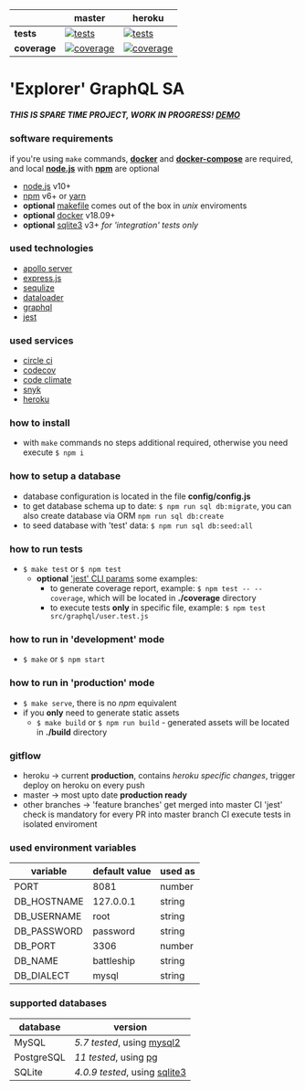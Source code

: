 [ci.tests-master-badge]: https://circleci.com/gh/eugene-matvejev/node-explorer/tree/master.svg?style=svg
[ci.tests-master]: https://circleci.com/gh/eugene-matvejev/node-explorer/tree/master
[ci.coverage-master-badge]: https://codecov.io/gh/eugene-matvejev/node-explorer/branch/master/graph/badge.svg
[ci.coverage-master]: https://codecov.io/gh/eugene-matvejev/node-explorer/branch/master

[ci.tests-heroku-badge]: https://circleci.com/gh/eugene-matvejev/node-explorer/tree/heroku.svg?style=svg
[ci.tests-heroku]: https://circleci.com/gh/eugene-matvejev/node-explorer/tree/heroku
[ci.coverage-heroku-badge]: https://codecov.io/gh/eugene-matvejev/node-explorer/branch/heroku/graph/badge.svg
[ci.coverage-heroku]: https://codecov.io/gh/eugene-matvejev/node-explorer/branch/heroku

|               | master                                                        | heroku
|---            |---                                                            | ---
| __tests__     | [![tests][ci.tests-master-badge]][ci.tests-master]            | [![tests][ci.tests-heroku-badge]][ci.tests-heroku]
| __coverage__  | [![coverage][ci.coverage-master-badge]][ci.coverage-master]   | [![coverage][ci.coverage-heroku-badge]][ci.coverage-heroku]

# 'Explorer' GraphQL SA

##### THIS IS SPARE TIME PROJECT, WORK IN PROGRESS! [DEMO](https://sa-explorer.herokuapp.com/)

### software requirements

if you're using `make` commands, __[docker](https://docs.docker.com/install/)__ and __[docker-compose](https://docs.docker.com/compose/install/)__ are required, and local __[node.js](https://nodejs.org/)__ with __[npm](https://www.npmjs.com/)__ are optional
* [node.js](https://nodejs.org/) v10+
* [npm](https://www.npmjs.com/) v6+ or [yarn](https://yarnpkg.com/)
* __optional__ [makefile](https://en.wikipedia.org/wiki/Makefile) comes out of the box in *unix* enviroments
* __optional__ [docker](https://www.docker.com/) v18.09+
* __optional__ [sqlite3](https://www.sqlite.org/index.html) v3+ *for 'integration' tests only*

### used technologies

* [apollo server](https://www.apollographql.com/docs/apollo-server/)
* [express.js](https://expressjs.com/)
* [sequlize](http://docs.sequelizejs.com/)
* [dataloader](https://github.com/graphql/dataloader)
* [graphql](https://graphql.org/)
* [jest](https://facebook.github.io/jest/)

### used services

* [circle ci](https://circleci.com/dashboard)
* [codecov](https://codecov.io/)
* [code climate](https://codeclimate.com/)
* [snyk](https://snyk.io/)
* [heroku](https://www.heroku.com/)

### how to install

* with `make` commands no steps additional required, otherwise you need execute `$ npm i`

### how to setup a database

* database configuration is located in the file __config/config.js__
* to get database schema up to date: `$ npm run sql db:migrate`, you can also create database via ORM `npm run sql db:create`
* to seed database with 'test' data: `$ npm run sql db:seed:all`

### how to run tests

* `$ make test` or `$ npm test`
  * __optional__ [ 'jest' CLI params](https://facebook.github.io/jest/docs/en/cli.html) some examples:
    * to generate coverage report, example: `$ npm test -- --coverage`, which will be located in __./coverage__ directory
    * to execute tests __only__ in specific file, example: `$ npm test src/graphql/user.test.js`

### how to run in 'development' mode

* `$ make` or `$ npm start`

### how to run in 'production' mode

* `$ make serve`, there is no *npm* equivalent
* if you __only__ need to generate static assets
  * `$ make build` or `$ npm run build` - generated assets will be located in __./build__ directory

### gitflow

* heroku -> current __production__, contains _heroku specific changes_, trigger deploy on heroku on every push
* master -> most upto date __production ready__
* other branches -> 'feature branches' get merged into master
CI 'jest' check is mandatory for every PR into master branch
CI execute tests in isolated enviroment

### used environment variables

| variable      | default value | used as
|---            |---            |---
| PORT          | 8081          | number
| DB_HOSTNAME   | 127.0.0.1     | string
| DB_USERNAME   | root          | string
| DB_PASSWORD   | password      | string
| DB_PORT       | 3306          | number
| DB_NAME       | battleship    | string
| DB_DIALECT    | mysql         | string

### supported databases
| database      | version
|---            |---
| MySQL         | *5.7 tested*, using [mysql2](https://www.npmjs.com/package/mysql2)
| PostgreSQL    | *11 tested*, using [pg](https://www.npmjs.com/package/pg)
| SQLite        | *4.0.9 tested*, using [sqlite3](https://www.npmjs.com/package/sqlite3)
